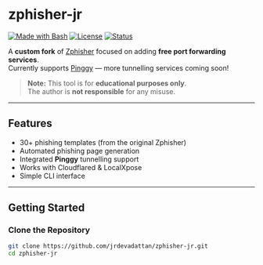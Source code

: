 # zphisher-jr

[![Made with Bash](https://img.shields.io/badge/Made%20with-Bash-blue.svg)](https://www.gnu.org/software/bash/)
[![License](https://img.shields.io/badge/License-MIT-green.svg)](LICENSE)
[![Status](https://img.shields.io/badge/Status-Work%20in%20Progress-yellow.svg)](#)

A **custom fork** of [Zphisher](https://github.com/htr-tech/zphisher) focused on adding **free port forwarding services**.  
Currently supports [Pinggy](https://pinggy.io/) — more tunnelling services coming soon!

> **Note:** This tool is for **educational purposes only**.  
> The author is **not responsible** for any misuse.

---

## Features

- 30+ phishing templates (from the original Zphisher)
- Automated phishing page generation
- Integrated **Pinggy** tunnelling support
- Works with Cloudflared & LocalXpose
- Simple CLI interface

---

## Getting Started

### Clone the Repository
```bash
git clone https://github.com/jrdevadattan/zphisher-jr.git
cd zphisher-jr


